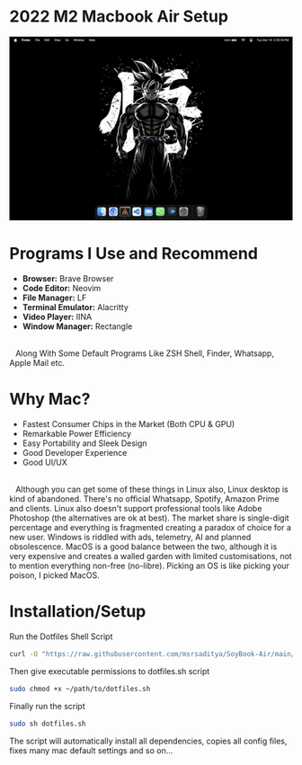 # 2022 M2 Macbook Air Setup

![Wallpaper](https://github.com/msrsaditya/soybook-air/blob/main/screenshot.png)

# Programs I Use and Recommend

- **Browser:** Brave Browser
- **Code Editor:** Neovim
- **File Manager:** LF
- **Terminal Emulator:** Alacritty
- **Video Player:** IINA
- **Window Manager:** Rectangle
<br>
&ensp; Along With Some Default Programs Like ZSH Shell, Finder, Whatsapp, Apple Mail etc.

# Why Mac?

- Fastest Consumer Chips in the Market (Both CPU & GPU)
- Remarkable Power Efficiency
- Easy Portability and Sleek Design
- Good Developer Experience
- Good UI/UX
<br>
&ensp; Although you can get some of these things in Linux also, Linux desktop is kind of abandoned. There's no official Whatsapp, Spotify, Amazon Prime and <Insert any Normie App> clients. Linux also doesn't support professional tools like Adobe Photoshop (the alternatives are ok at best). The market share is single-digit percentage and everything is fragmented creating a paradox of choice for a new user. Windows is riddled with ads, telemetry, AI and planned obsolescence. MacOS is a good balance between the two, although it is very expensive and creates a walled garden with limited customisations, not to mention everything non-free (no-libre). Picking an OS is like picking your poison, I picked MacOS.

# Installation/Setup
Run the Dotfiles Shell Script
```bash
curl -O "https://raw.githubusercontent.com/msrsaditya/SoyBook-Air/main/dotfiles.sh"
```
Then give executable permissions to dotfiles.sh script
```bash
sudo chmod +x ~/path/to/dotfiles.sh
```
Finally run the script
```bash
sudo sh dotfiles.sh
```
The script will automatically install all dependencies, copies all config files, fixes many mac default settings and so on...

